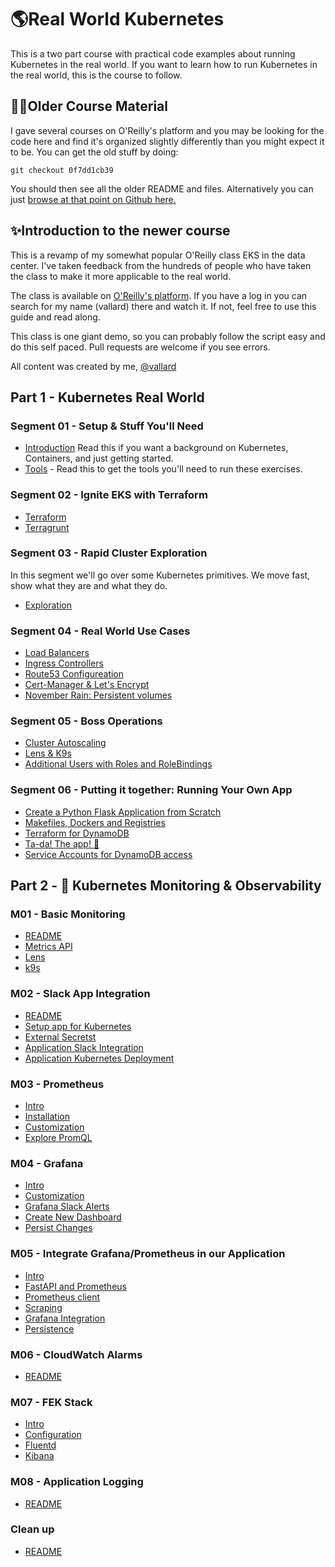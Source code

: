 # 🌎Real World Kubernetes
This is a two part course with practical code examples about running Kubernetes in the real world.  If you want to learn how to run Kubernetes in the real world, this is the course to follow. 

## 👴🏼Older Course Material
I gave several courses on O'Reilly's platform and you may be looking for the code here and find it's organized slightly differently than you might expect it to be.  You can get the old stuff by doing: 

```
git checkout 0f7dd1cb39
```
You should then see all the older README and files. Alternatively you can just [browse at that point on Github here.](https://github.com/vallard/K8sClass/tree/621895ec47b37706d82424814a458c6933008081)

## ✨Introduction to the newer course

This is a revamp of my somewhat popular O'Reilly class EKS in the data center.  I've taken feedback from the hundreds of people who have taken the class to make it more applicable to the real world.  

The class is available on [O'Reilly's platform](https://learning.oreilly.com/home/).  If you have a log in you can search for my name (vallard) there and watch it.  If not, feel free to use this guide and read along. 

This class is one giant demo, so you can probably follow the script easy and do this self paced. Pull requests are welcome if you see errors. 

All content was created by me, [@vallard](https://twitter.com/vallard)



## Part 1 - Kubernetes Real World

### Segment 01 - Setup & Stuff You'll Need
* [Introduction](01/README.md) Read this if you want a background on Kubernetes, Containers, and just getting started. 
* [Tools](01/tools.md) - Read this to get the tools you'll need to run these exercises. 

### Segment 02 - Ignite EKS with Terraform

* [Terraform](02/terraform.md)
* [Terragrunt](02/terragrunt.md)

### Segment 03 - Rapid Cluster Exploration

In this segment we'll go over some Kubernetes primitives.  We move fast, show what they are and what they do. 

* [Exploration](03/README.md)

### Segment 04 - Real World Use Cases

* [Load Balancers](04/ELB.md)
* [Ingress Controllers](04/Ingress.md)
* [Route53 Configureation](04/r53.md)
* [Cert-Manager & Let's Encrypt](04/TLS.md)
* [November Rain: Persistent volumes](04/PV.md)


### Segment 05 - Boss Operations

* [Cluster Autoscaling](05/README.md)
* [Lens & K9s](05/viz.md)
* [Additional Users with Roles and RoleBindings](05/users.md)

### Segment 06 - Putting it together:  Running Your Own App 

* [Create a Python Flask Application from Scratch](06/README.md) 
* [Makefiles, Dockers and Registries](06/README.md)
* [Terraform for DynamoDB](06/README.md)
* [Ta-da!  The app! 🎉](06/README.md)
* [Service Accounts for DynamoDB access](06/README.md)


## Part 2 - 🔭 Kubernetes Monitoring & Observability 

### M01 - Basic Monitoring

* [README](m01/README.md)
* [Metrics API](m01/README.md#03.-Metrics-API)
* [Lens](m01/README.md#04.-Basic-Monitoring-with-lens)
* [k9s](m01/README.md#05.-k9s)

### M02 - Slack App Integration

* [README](m02/README.md)
* [Setup app for Kubernetes](m02/README.md#basic-application)
* [External Secretst](m02/README.md#external-secrets)
* [Application Slack Integration](m02/README.md#applicattion-slack-integration)
* [Application Kubernetes Deployment](m02/README.md#installing-to-kubernetes)

### M03 - Prometheus

* [Intro](m03/README.md)
* [Installation](m03/README.md#installation)
* [Customization](m03/README.md#customization)
* [Explore PromQL](m03/README.md#explore-the-promql-dashbooard)


### M04 - Grafana

* [Intro](m04/README.md)
* [Customization](m04/README.md#customizations)
* [Grafana Slack Alerts](m04/README.md#adding-slack)
* [Create New Dashboard](m04/README.md#$add-a-new-dashboard)
* [Persist Changes](m04/README.md#persist-new-dashboard)

### M05 - Integrate Grafana/Prometheus in our Application

* [Intro](m05/README.md)
* [FastAPI and Prometheus](m05/README.md#fastapi-and-prometheus)
* [Prometheus client](m05/README.md#prometheus-client)
* [Scraping](m05/README.md#scraping)
* [Grafana Integration](m05/README.md#grafana-integration)
* [Persistence](m05/README.md#adding-persistence)

### M06 - CloudWatch Alarms

* [README](m06/README.md)

### M07 - FEK Stack

* [Intro](m07-fek/README.md#components)
* [Configuration](m07-fek/README.md#installation-and-configuration)
* [Fluentd](m07-fek/README.md#fluentd)
* [Kibana](m07-fek/README.md#viewing-logs)


### M08 - Application Logging

* [README](m08-app-logging/README.md)

### Clean up

* [README](m09-cleanup/README.md)



